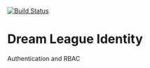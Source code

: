 [![Build Status](https://dev.azure.com/johnwatson484/John%20D%20Watson/_apis/build/status/Dream%20League%20Identity?branchName=master)](https://dev.azure.com/johnwatson484/John%20D%20Watson/_build/latest?definitionId=39&branchName=master)

# Dream League Identity
Authentication and RBAC

